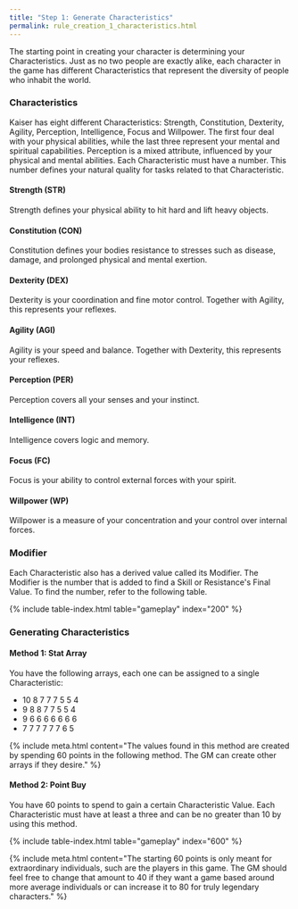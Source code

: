 ```yaml
---
title: "Step 1: Generate Characteristics"
permalink: rule_creation_1_characteristics.html
---
```


The starting point in creating your character is determining your Characteristics. Just as no two people are exactly alike, each character in the game has different Characteristics that represent the diversity of people who inhabit the world. 

### Characteristics
Kaiser has eight different Characteristics: Strength, Constitution, Dexterity, Agility, Perception, Intelligence, Focus and Willpower. The first four deal with your physical abilities, while the last three represent your mental and spiritual capabilities. Perception is a mixed attribute, influenced by your physical and mental abilities. Each Characteristic must have a number. This number defines your natural quality for tasks related to that Characteristic.

#### Strength (STR)
Strength defines your physical ability to hit hard and lift heavy objects.

#### Constitution (CON)
Constitution defines your bodies resistance to stresses such as disease, damage, and prolonged physical and mental exertion.

#### Dexterity (DEX)
Dexterity is your coordination and fine motor control. Together with Agility, this represents your reflexes. 

#### Agility (AGI)
Agility is your speed and balance. Together with Dexterity, this represents your reflexes. 

#### Perception (PER)
Perception covers all your senses and your instinct.

#### Intelligence (INT)
Intelligence covers logic and memory.

#### Focus (FC)
Focus is your ability to control external forces with your spirit.

#### Willpower (WP)
Willpower is a measure of your concentration and your control over internal forces.

### Modifier
Each Characteristic also has a derived value called its Modifier. The Modifier is the number that is added to find a Skill or Resistance's Final Value. To find the number, refer to the following table.

{% include table-index.html table="gameplay" index="200" %}

### Generating Characteristics

#### Method 1: Stat Array
You have the following arrays, each one can be assigned to a single Characteristic:
- 10 8 7 7 7 5 5 4
- 9 8 8 7 7 5 5 4
- 9 6 6 6 6 6 6 6
- 7 7 7 7 7 7 6 5

{% include meta.html content="The values found in this method are created by spending 60 points in the following method. The GM can create other arrays if they desire." %}

#### Method 2: Point Buy
You have 60 points to spend to gain a certain Characteristic Value. Each Characteristic must have at least a three and can be no greater than 10 by using this method. 

{% include table-index.html table="gameplay" index="600" %}

{% include meta.html content="The starting 60 points is only meant for extraordinary individuals, such are the players in this game. The GM should feel free to change that amount to 40 if they want a game based around more average individuals or can increase it to 80 for truly legendary characters." %}
